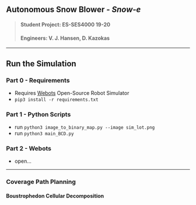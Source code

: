 
## Autonomous Snow Blower - *Snow-e*
>#### Student Project: ES-SES4000 19-20
>#### Engineers: V. J. Hansen, D. Kazokas
---

## Run the Simulation

### Part 0 - Requirements
* Requires [Webots](https://www.cyberbotics.com/) Open-Source Robot Simulator
* `pip3 install -r requirements.txt`

### Part 1 - Python Scripts
* run `python3 image_to_binary_map.py --image sim_lot.png`
* run `python3 main_BCD.py`

### Part 2 - Webots 
* open...


---

### Coverage Path Planning

#### Boustrophedon Cellular Decomposition
